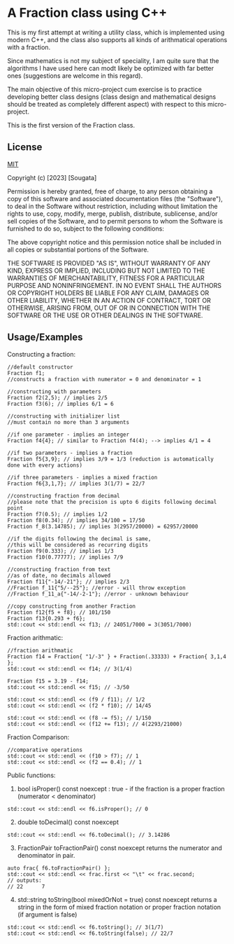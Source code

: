 
# A Fraction class using C++

This is my first attempt at writing a utility class, which is implemented using modern C++, and the class also supports all kinds of arithmatical operations with a fraction.

Since mathematics is not my subject of speciality, I am quite sure that the algorithms I have used here can modt likely be optimized with far better ones (suggestions are welcome in this regard).

The main objective of this micro-project cum exercise is to practice developing better class designs (class design and mathematical designs should be treated as completely different aspect) with respect to this micro-project.

This is the first version of the Fraction class.


## License

[MIT](https://choosealicense.com/licenses/mit/)

Copyright (c) [2023] [Sougata]

Permission is hereby granted, free of charge, to any person obtaining a copy
of this software and associated documentation files (the "Software"), to deal
in the Software without restriction, including without limitation the rights
to use, copy, modify, merge, publish, distribute, sublicense, and/or sell
copies of the Software, and to permit persons to whom the Software is
furnished to do so, subject to the following conditions:

The above copyright notice and this permission notice shall be included in all
copies or substantial portions of the Software.

THE SOFTWARE IS PROVIDED "AS IS", WITHOUT WARRANTY OF ANY KIND, EXPRESS OR
IMPLIED, INCLUDING BUT NOT LIMITED TO THE WARRANTIES OF MERCHANTABILITY,
FITNESS FOR A PARTICULAR PURPOSE AND NONINFRINGEMENT. IN NO EVENT SHALL THE
AUTHORS OR COPYRIGHT HOLDERS BE LIABLE FOR ANY CLAIM, DAMAGES OR OTHER
LIABILITY, WHETHER IN AN ACTION OF CONTRACT, TORT OR OTHERWISE, ARISING FROM,
OUT OF OR IN CONNECTION WITH THE SOFTWARE OR THE USE OR OTHER DEALINGS IN THE
SOFTWARE.


## Usage/Examples

Constructing a fraction:

```
//default constructor
Fraction f1;
//constructs a fraction with numerator = 0 and denominator = 1

//constructing with parameters
Fraction f2(2,5); // implies 2/5
Fraction f3(6); // implies 6/1 = 6

//constructing with initializer list
//must contain no more than 3 arguments

//if one parameter - implies an integer
Fraction f4{4}; // similar to Fraction f4(4); --> implies 4/1 = 4

//if two parameters - implies a fraction
Fraction f5{3,9}; // implies 3/9 = 1/3 (reduction is automatically done with every actions)

//if three parameters - implies a mixed fraction
Fraction f6{3,1,7}; // implies 3(1/7) = 22/7

//constructing fraction from decimal
//please note that the precision is upto 6 digits following decimal point
Fraction f7(0.5); // implies 1/2
Fraction f8(0.34); // implies 34/100 = 17/50
Fraction f_8(3.14785); // implies 3(2957/20000) = 62957/20000

//if the digits following the decimal is same,
//this will be considered as recurring digits
Fraction f9(0.333); // implies 1/3
Fraction f10(0.77777); // implies 7/9

//constructing fraction from text
//as of date, no decimals allowed
Fraction f11{"-14/-21"}; // implies 2/3
//Fraction f_11{"5/--25"}; //error - will throw exception
//Fraction f_11_a{"-14/-2-1"}; //error - unknown behaviour

//copy constructing from another Fraction
Fraction f12{f5 + f8}; // 101/150
Fraction f13{0.293 + f6}; 
std::cout << std::endl << f13; // 24051/7000 = 3(3051/7000)
```
Fraction arithmatic:

```
//fraction arithmatic
Fraction f14 = Fraction{ "1/-3" } + Fraction(.33333) + Fraction{ 3,1,4 };
std::cout << std::endl << f14; // 3(1/4)

Fraction f15 = 3.19 - f14;
std::cout << std::endl << f15; // -3/50

std::cout << std::endl << (f9 / f11); // 1/2
std::cout << std::endl << (f2 * f10); // 14/45

std::cout << std::endl << (f8 -= f5); // 1/150
std::cout << std::endl << (f12 += f13); // 4(2293/21000)
```

Fraction Comparison:

```
//comparative operations
std::cout << std::endl << (f10 > f7); // 1
std::cout << std::endl << (f2 == 0.4); // 1
```

Public functions:

1. bool isProper() const noexcept : true - if the fraction is a proper fraction (numerator < denominator)
```
std::cout << std::endl << f6.isProper(); // 0
```
2. double toDecimal() const noexcept
```
std::cout << std::endl << f6.toDecimal(); // 3.14286
```
3. FractionPair toFractionPair() const noexcept
returns the numerator and denominator in pair.
```
auto frac{ f6.toFractionPair() };
std::cout << std::endl << frac.first << "\t" << frac.second;
// outputs:
// 22      7
```
4. std::string toString(bool mixedOrNot = true) const noexcept
returns a string in the form of mixed fraction notation or proper fraction notation (if argument is false)
```
std::cout << std::endl << f6.toString(); // 3(1/7)
std::cout << std::endl << f6.toString(false); // 22/7
```